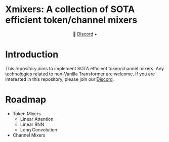 # Xmixers: A collection of SOTA efficient token/channel mixers

<p align="center">
💬 <a href="https://discord.gg/ZpqcpSDE8g" target="_blank">Discord</a> •
</p>

# Introduction
This repository aims to implement SOTA efficient token/channel mixers. Any technologies related to non-Vanilla Transformer are welcome. If you are interested in this repository, please join our [Discord](https://discord.gg/ZpqcpSDE8g).

# Roadmap
- Token Mixers
    - Linear Attention
    - Linear RNN
    - Long Convolution
- Channel Mixers
